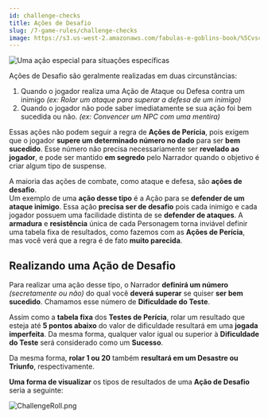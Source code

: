 ```yaml
---
id: challenge-checks
title: Ações de Desafio
slug: /7-game-rules/challenge-checks
image: https://s3.us-west-2.amazonaws.com/fabulas-e-goblins-book/%5Cvscode%5C6e7a6cf6-ff93-4d49-ab15-b5a3f523a173.jpg
---
```


![Uma ação especial para situações específicas](https://s3.us-west-2.amazonaws.com/fabulas-e-goblins-book/%5Cvscode%5C6e7a6cf6-ff93-4d49-ab15-b5a3f523a173.jpg)

Ações de Desafio são geralmente realizadas em duas circunstâncias:

1. Quando o jogador realiza uma Ação de Ataque ou Defesa contra um inimigo *(ex: Rolar um ataque para superar a defesa de um inimigo)*
2. Quando o jogador não pode saber imediatamente se sua ação foi bem sucedida ou não. *(ex: Convencer um NPC com uma mentira)*

Essas ações não podem seguir a regra de **Ações de Perícia**, pois exigem que o jogador **supere um determinado número no dado** para ser **bem sucedido**. Esse número não precisa necessariamente ser **revelado ao jogador**, e pode ser mantido **em segredo** pelo Narrador quando o objetivo é criar algum tipo de suspense.

A maioria das ações de combate, como ataque e defesa, são **ações de desafio**.<br/>
Um exemplo de uma **ação desse tipo** é a Ação para se **defender de um ataque inimigo**. Essa ação **precisa ser de desafio** pois cada inimigo e cada jogador possuem uma facilidade distinta de se **defender de ataques**. A **armadura** e **resistência** única de cada Personagem torna inviável definir uma tabela fixa de resultados, como fazemos com as **Ações de Perícia**, mas você verá que a regra é de fato **muito parecida**.

## Realizando uma Ação de Desafio

Para realizar uma ação desse tipo, o Narrador **definirá um número** *(secretamente ou não)* do qual você **deverá superar** se quiser **ser bem sucedido**. Chamamos esse número de **Dificuldade do Teste**.

Assim como a **tabela fixa** dos **Testes de Perícia**, rolar um resultado que esteja até **5 pontos abaixo** do valor de dificuldade resultará em uma **jogada imperfeita**. Da mesma forma, qualquer valor igual ou superior à **Dificuldade do Teste** será considerado como um **Sucesso**.

Da mesma forma, **rolar 1 ou 20** também **resultará em um Desastre ou Triunfo**, respectivamente.

**Uma forma de visualizar** os tipos de resultados de uma **Ação de Desafio** seria a seguinte:

![ChallengeRoll.png](https://s3.us-west-2.amazonaws.com/fabulas-e-goblins-book/%5Cvscode%5C435ea233-fc20-4740-a77e-af4cd1d4139b.png)
